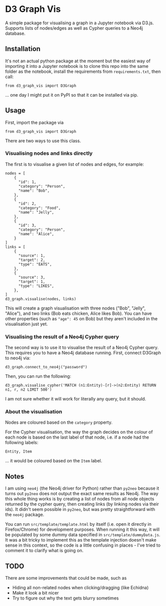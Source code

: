 # D3 Graph Vis

A simple package for visualising a graph in a Jupyter notebook via D3.js. Supports lists of nodes/edges as well as Cypher queries to a Neo4j database.

## Installation

It's not an actual python package at the moment but the easiest way of importing it into a Jupyter notebook is to clone this repo into the same folder as the notebook, install the requirements from `requirements.txt`, then call:

    from d3_graph_vis import D3Graph

... one day I might put it on PyPI so that it can be installed via pip.

## Usage

First, import the package via

    from d3_graph_vis import D3Graph

There are two ways to use this class.

### Visualising nodes and links directly

The first is to visualise a given list of nodes and edges, for example:

    nodes = [
        {
          "id": 1,
          "category": "Person",
          "name": "Bob",
        },
        {
          "id": 2,
          "category": "Food",
          "name": "Jelly",
        },
        {
          "id": 3,
          "category": "Person",
          "name": "Alice",
        }
    ]
    links = [
        {
          "source": 1,
          "target": 2,
          "type": "EATS",
        },
        {
          "source": 3,
          "target": 1,
          "type": "LIKES",
        },
    ]
    d3_graph.visualise(nodes, links)

This will create a graph visualisation with three nodes ("Bob", "Jelly", "Alice"), and two links (Bob eats chicken, Alice likes Bob). You can have other properties (such as `"age": 45` on Bob) but they aren't included in the visualisation just yet.

### Visualising the result of a Neo4j Cypher query

The second way is to use it to visualise the result of a Neo4j Cypher query. This requires you to have a Neo4j database running. First, connect D3Graph to neo4j via:

    d3_graph.connect_to_neo4j("password")

Then, you can run the following:

    d3_graph.visualise_cypher('MATCH (n1:Entity)-[r]->(n2:Entity) RETURN n1, r, n2 LIMIT 500')

I am not sure whether it will work for literally any query, but it should.

### About the visualisation

Nodes are coloured based on the `category` property.

For the Cypher visualisation, the way the graph decides on the colour of each node is based on the last label of that node, i.e. if a node had the following labels:

    Entity, Item

... it would be coloured based on the `Item` label.

## Notes

I am using `neo4j` (the Neo4j driver for Python) rather than `py2neo` because it turns out `py2neo` does not output the exact same results as Neo4j. The way this whole thing works is by creating a list of nodes from all node objects returned by the cypher query, then creating links (by linking nodes via their ids). It didn't seem possible in `py2neo`, but was pretty straightforward with the `neo4j` package.

You can run `src/template/template.html` by itself (i.e. open it directly in Firefox/Chrome) for development purposes. When running it this way, it will be populated by some dummy data specified in `src/template/dummyData.js`. It was a bit tricky to implement this as the template injection doesn't make sense in this context, so the code is a little confusing in places - I've tried to comment it to clarify what is going on.

## TODO

There are some improvements that could be made, such as

-   Hiding all non-related nodes when clicking/dragging (like Echidna)
-   Make it look a bit nicer
-   Try to figure out why the text gets blurry sometimes
